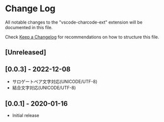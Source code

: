# Change Log

All notable changes to the "vscode-charcode-ext" extension will be documented in this file.

Check [Keep a Changelog](http://keepachangelog.com/) for recommendations on how to structure this file.

## [Unreleased]

## [0.0.3] - 2022-12-08

- サロゲートペア文字対応(UNICODE/UTF-8)
- 結合文字対応(UNICODE/UTF-8)

## [0.0.1] - 2020-01-16

- Initial release
